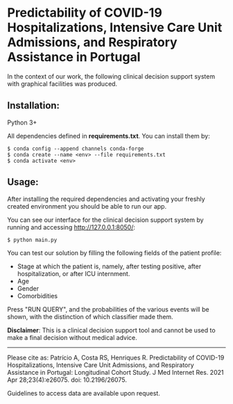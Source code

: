 # Predictability of COVID-19 Hospitalizations, Intensive Care Unit Admissions, and Respiratory Assistance in Portugal

In the context of our work, the following clinical decision support system with graphical facilities was produced.

## Installation:

Python 3+

All dependencies defined in **requirements.txt**. You can install them by:

```
$ conda config --append channels conda-forge
$ conda create --name <env> --file requirements.txt
$ conda activate <env>
```

## Usage:

After installing the required dependencies and activating your freshly created environment you should be able to run our app. 

You can see our interface for the clinical decision support system by running and accessing http://127.0.0.1:8050/:

```
$ python main.py
```

You can test our solution by filling the following fields of the patient profile:
* Stage at which the patient is, namely, after testing positive, after hospitalization, or after ICU internment.
* Age
* Gender
* Comorbidities

Press "RUN QUERY", and the probabilities of the various events will be shown, with the distinction of which classifier made them.

**Disclaimer**: This is a clinical decision support tool and cannot be used to make a final decision without medical advice.

---

Please cite as: Patrício A, Costa RS, Henriques R. Predictability of COVID-19 Hospitalizations, Intensive Care Unit Admissions, and Respiratory Assistance in Portugal: Longitudinal Cohort Study. J Med Internet Res. 2021 Apr 28;23(4):e26075. doi: 10.2196/26075.

 Guidelines to access data are available upon request.

